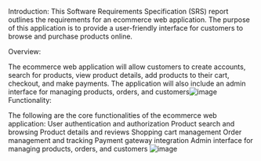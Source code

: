 Introduction:
This Software Requirements Specification (SRS) report outlines the requirements for an ecommerce web application. The purpose of this application is to provide a user-friendly interface for customers to browse and purchase products online.

Overview:

 The ecommerce web application will allow customers to create accounts, search for products, view product details, add products to their cart, checkout, and make payments. The application will also include an admin interface for managing products, orders, and customers![image](https://user-images.githubusercontent.com/89631327/222764854-bb613d64-5601-4e2b-81a6-5477a06694c6.png)
Functionality:

 The following are the core functionalities of the ecommerce web application:
User authentication and authorization
Product search and browsing
Product details and reviews
Shopping cart management
Order management and tracking
Payment gateway integration
Admin interface for managing products, orders, and customers
![image](https://user-images.githubusercontent.com/89631327/222764953-87e0f638-8e8a-4ce1-9e46-da720f31edae.png)
